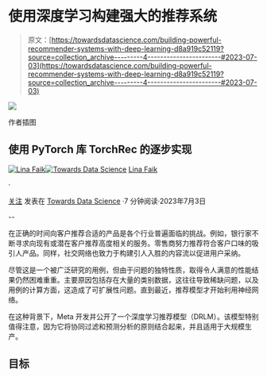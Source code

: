 # 使用深度学习构建强大的推荐系统

> 原文：[https://towardsdatascience.com/building-powerful-recommender-systems-with-deep-learning-d8a919c52119?source=collection_archive---------4-----------------------#2023-07-03](https://towardsdatascience.com/building-powerful-recommender-systems-with-deep-learning-d8a919c52119?source=collection_archive---------4-----------------------#2023-07-03)

![](../Images/8f6471ecbf2d007861bcf4ab5b5aa65a.png)

作者插图

## 使用 PyTorch 库 TorchRec 的逐步实现

[](https://linafaik.medium.com/?source=post_page-----d8a919c52119--------------------------------)[![Lina Faik](../Images/24a3aa67a2d9dc3e074ceead04ab4cc8.png)](https://linafaik.medium.com/?source=post_page-----d8a919c52119--------------------------------)[](https://towardsdatascience.com/?source=post_page-----d8a919c52119--------------------------------)[![Towards Data Science](../Images/a6ff2676ffcc0c7aad8aaf1d79379785.png)](https://towardsdatascience.com/?source=post_page-----d8a919c52119--------------------------------) [Lina Faik](https://linafaik.medium.com/?source=post_page-----d8a919c52119--------------------------------)

·

[关注](https://medium.com/m/signin?actionUrl=https%3A%2F%2Fmedium.com%2F_%2Fsubscribe%2Fuser%2Fb6c0e8e98c84&operation=register&redirect=https%3A%2F%2Ftowardsdatascience.com%2Fbuilding-powerful-recommender-systems-with-deep-learning-d8a919c52119&user=Lina+Faik&userId=b6c0e8e98c84&source=post_page-b6c0e8e98c84----d8a919c52119---------------------post_header-----------) 发表在 [Towards Data Science](https://towardsdatascience.com/?source=post_page-----d8a919c52119--------------------------------) ·7 分钟阅读·2023年7月3日[](https://medium.com/m/signin?actionUrl=https%3A%2F%2Fmedium.com%2F_%2Fvote%2Ftowards-data-science%2Fd8a919c52119&operation=register&redirect=https%3A%2F%2Ftowardsdatascience.com%2Fbuilding-powerful-recommender-systems-with-deep-learning-d8a919c52119&user=Lina+Faik&userId=b6c0e8e98c84&source=-----d8a919c52119---------------------clap_footer-----------)

--

[](https://medium.com/m/signin?actionUrl=https%3A%2F%2Fmedium.com%2F_%2Fbookmark%2Fp%2Fd8a919c52119&operation=register&redirect=https%3A%2F%2Ftowardsdatascience.com%2Fbuilding-powerful-recommender-systems-with-deep-learning-d8a919c52119&source=-----d8a919c52119---------------------bookmark_footer-----------)

在正确的时间向客户推荐合适的产品是各个行业普遍面临的挑战。例如，银行家不断寻求向现有或潜在客户推荐高度相关的服务。零售商努力推荐符合客户口味的吸引人产品。同样，社交网络也致力于构建引人入胜的内容流以促进用户采纳。

尽管这是一个被广泛研究的用例，但由于问题的独特性质，取得令人满意的性能结果仍然困难重重。主要原因包括存在大量的类别数据，这往往导致稀缺问题，以及用例的计算方面，这造成了可扩展性问题。直到最近，推荐模型才开始利用神经网络。

在这种背景下，Meta 开发并公开了一个深度学习推荐模型（DRLM）。该模型特别值得注意，因为它将协同过滤和预测分析的原则结合起来，并且适用于大规模生产。

## **目标**
